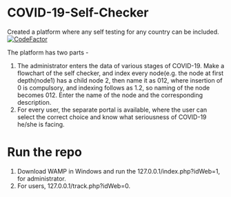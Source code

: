 # COVID-19-Self-Checker
Created a platform where any self testing for any country can be included.<br>
[![CodeFactor](https://www.codefactor.io/repository/github/singhalshubh/covid-19-self-checker/badge)](https://www.codefactor.io/repository/github/singhalshubh/covid-19-self-checker)

The platform has two parts - <br>
1. The administrator enters the data of various stages of COVID-19. Make a flowchart of the self checker, and index every node(e.g. the 
node at first depth(node1) has a child node 2, then name it as 012, where insertion of 0 is compulsory, and indexing follows as 1.2, so naming of the node becomes 012.
Enter the name of the node and the corresponding description.<br>
2. For every user, the separate portal is available, where the user can select the correct choice and know what seriousness of COVID-19 he/she is facing.

# Run the repo <br>
1. Download WAMP in Windows and run the 127.0.0.1/index.php?idWeb=1, for administrator.<br>
2. For users, 127.0.0.1/track.php?idWeb=0.

